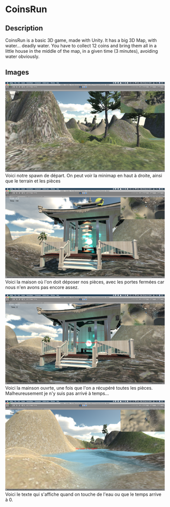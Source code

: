 # CoinsRun

## Description

CoinsRun is a basic 3D game, made with Unity. It has a big 3D Map, with water... deadly water. You have to collect 12 coins and bring them all in a little house in the middle of the map, in a given time (3 minutes), avoiding water obviously.

## Images

<img src="/static/beggining.png">Voici notre spawn de départ. On peut voir la minimap en haut à droite, ainsi que le terrain et les pièces


<img src="/static/closed_house.png">Voici la maison où l'on doit déposer nos pièces, avec les portes fermées car nous n'en avons pas encore assez.


<img src="/static/opened_house.png">Voici la mainson ouvrte, une fois que l'on a récupéré toutes les pièces. Malheureusement je n'y suis pas arrivé à temps...


<img src="/static/lose.png">Voici le texte qui s'affiche quand on touche de l'eau ou que le temps arrive à 0.
